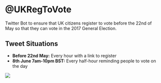 # @UKRegToVote
Twitter Bot to ensure that UK citizens register to vote before the 22nd of May so that they can vote in the 2017 General Election. 

## Tweet Situations
* **Before 22nd May:** Every hour with a link to register
* **8th June 7am-10pm BST:** Every half-hour reminding people to vote on the day 

![](http://i.imgur.com/cI9Mmix.jpg)
